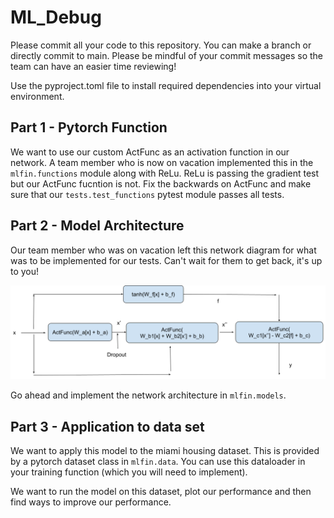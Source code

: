 # ML_Debug
Please commit all your code to this repository. You can make a branch or directly commit to main. Please be mindful of your commit messages so the team can have an easier time reviewing!

Use the pyproject.toml file to install required dependencies into your virtual environment.

## Part 1 - Pytorch Function

We want to use our custom ActFunc as an activation function in our network. A team member who is now on vacation implemented this in the `mlfin.functions` module along with ReLu. ReLu is passing the gradient test but our ActFunc fucntion is not. Fix the backwards on ActFunc and make sure that our `tests.test_functions` pytest module passes all tests.

## Part 2 - Model Architecture

Our team member who was on vacation left this network diagram for what was to be implemented for our tests. Can't wait for them to get back, it's up to you!

![Network Diagram](./final_architecture_diagram.png)

Go ahead and implement the network architecture in `mlfin.models`.

## Part 3 - Application to data set

We want to apply this model to the miami housing dataset. This is provided by a pytorch dataset class in `mlfin.data`. You can use this dataloader in your training function (which you will need to implement).

We want to run the model on this dataset, plot our performance and then find ways to improve our performance.
